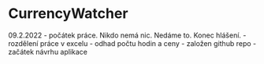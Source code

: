 # CurrencyWatcher

09.2.2022 - počátek práce. Nikdo nemá nic. Nedáme to. Konec hlášení. 
          - rozdělení práce v excelu
          - odhad počtu hodin a ceny 
          - založen github repo 
          - začátek návrhu aplikace
          
